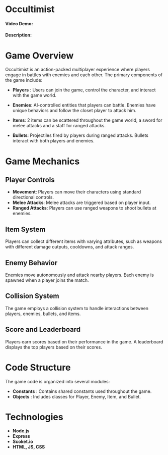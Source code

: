 # Occultimist
#### Video Demo:  
#### Description:
# Game Overview
Occultimist is an action-packed multiplayer experience where players engage in battles with enemies and each other. The primary components of the game include:

- **Players** : Users can join the game, control the character, and interact with the game world.

- **Enemies**: AI-controlled entities that players can battle. Enemies have unique behaviors and follow the closet player to attack him.

- **Items**: 2 items can be scattered throughout the game world, a sword for melee attacks and a staff for ranged attacks.

- **Bullets**: Projectiles fired by players during ranged attacks. Bullets interact with both players and enemies.

# Game Mechanics
## Player Controls
- **Movement**: Players can move their characters using standard directional controls.
- **Melee Attacks**: Melee attacks are triggered based on player input.
- **Ranged Attacks**: Players can use ranged weapons to shoot bullets at enemies.

## Item System
Players can collect different items with varying attributes, such as weapons with different damage outputs, cooldowns, and attack ranges.

## Enemy Behavior
Enemies move autonomously and attack nearby players. Each enemy is spawned when a player joins the match.

## Collision System
The game employs a collision system to handle interactions between players, enemies, bullets, and items. 

## Score and Leaderboard
Players earn scores based on their performance in the game. A leaderboard displays the top players based on their scores.

# Code Structure

The game code is organized into several modules:

- **Constants** : Contains shared constants used throughout the game.
- **Objects** : Includes classes for Player, Enemy, Item, and Bullet.

# Technologies
- **Node.js** 
- **Express** 
- **Scoket.io** 
- **HTML, JS, CSS** 



